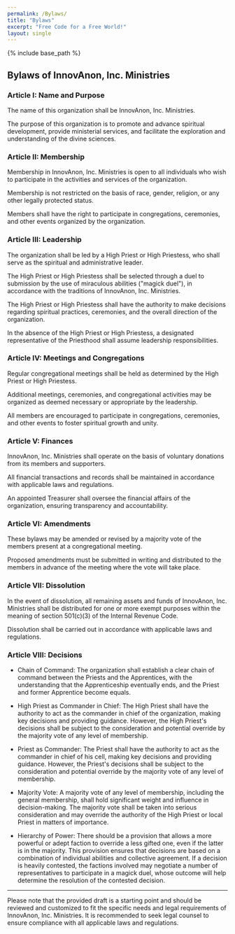 ```yaml
---
permalink: /Bylaws/
title: "Bylaws"
excerpt: "Free Code for a Free World!"
layout: single
---
```


{% include base_path %}

## Bylaws of InnovAnon, Inc. Ministries

### Article I: Name and Purpose

The name of this organization shall be InnovAnon, Inc. Ministries.

The purpose of this organization is to promote and advance spiritual development, provide ministerial services, and facilitate the exploration and understanding of the divine sciences.

### Article II: Membership

Membership in InnovAnon, Inc. Ministries is open to all individuals who wish to participate in the activities and services of the organization.

Membership is not restricted on the basis of race, gender, religion, or any other legally protected status.

Members shall have the right to participate in congregations, ceremonies, and other events organized by the organization.

### Article III: Leadership

The organization shall be led by a High Priest or High Priestess, who shall serve as the spiritual and administrative leader.

The High Priest or High Priestess shall be selected through a duel to submission by the use of miraculous abilities ("magick duel"), in accordance with the traditions of InnovAnon, Inc. Ministries.

The High Priest or High Priestess shall have the authority to make decisions regarding spiritual practices, ceremonies, and the overall direction of the organization.

In the absence of the High Priest or High Priestess, a designated representative of the Priesthood shall assume leadership responsibilities.

### Article IV: Meetings and Congregations

Regular congregational meetings shall be held as determined by the High Priest or High Priestess.

Additional meetings, ceremonies, and congregational activities may be organized as deemed necessary or appropriate by the leadership.

All members are encouraged to participate in congregations, ceremonies, and other events to foster spiritual growth and unity.

### Article V: Finances

InnovAnon, Inc. Ministries shall operate on the basis of voluntary donations from its members and supporters.

All financial transactions and records shall be maintained in accordance with applicable laws and regulations.

An appointed Treasurer shall oversee the financial affairs of the organization, ensuring transparency and accountability.

### Article VI: Amendments

These bylaws may be amended or revised by a majority vote of the members present at a congregational meeting.

Proposed amendments must be submitted in writing and distributed to the members in advance of the meeting where the vote will take place.

### Article VII: Dissolution

In the event of dissolution, all remaining assets and funds of InnovAnon, Inc. Ministries shall be distributed for one or more exempt purposes within the meaning of section 501(c)(3) of the Internal Revenue Code.

Dissolution shall be carried out in accordance with applicable laws and regulations.

### Article VIII: Decisions

- Chain of Command: The organization shall establish a clear chain of command between the Priests and the Apprentices, with the understanding that the Apprenticeship eventually ends, and the Priest and former Apprentice become equals.

- High Priest as Commander in Chief: The High Priest shall have the authority to act as the commander in chief of the organization, making key decisions and providing guidance. However, the High Priest's decisions shall be subject to the consideration and potential override by the majority vote of any level of membership.

- Priest as Commander: The Priest shall have the authority to act as the commander in chief of his cell, making key decisions and providing guidance. However, the Priest's decisions shall be subject to the consideration and potential override by the majority vote of any level of membership.

- Majority Vote: A majority vote of any level of membership, including the general membership, shall hold significant weight and influence in decision-making. The majority vote shall be taken into serious consideration and may override the authority of the High Priest or local Priest in matters of importance.

- Hierarchy of Power: There should be a provision that allows a more powerful or adept faction to override a less gifted one, even if the latter is in the majority. This provision ensures that decisions are based on a combination of individual abilities and collective agreement. If a decision is heavily contested, the factions involved may negotiate a number of representatives to participate in a magick duel, whose outcome will help determine the resolution of the contested decision.

-----

Please note that the provided draft is a starting point and should be reviewed and customized to fit the specific needs and legal requirements of InnovAnon, Inc. Ministries. It is recommended to seek legal counsel to ensure compliance with all applicable laws and regulations.
